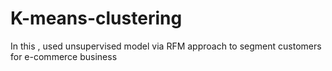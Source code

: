 # K-means-clustering
In this , used unsupervised model via RFM approach to segment customers for e-commerce business
